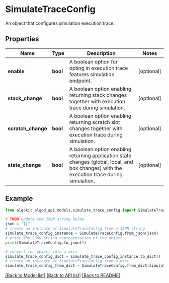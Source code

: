 # SimulateTraceConfig

An object that configures simulation execution trace.

## Properties

Name | Type | Description | Notes
------------ | ------------- | ------------- | -------------
**enable** | **bool** | A boolean option for opting in execution trace features simulation endpoint. | [optional] 
**stack_change** | **bool** | A boolean option enabling returning stack changes together with execution trace during simulation. | [optional] 
**scratch_change** | **bool** | A boolean option enabling returning scratch slot changes together with execution trace during simulation. | [optional] 
**state_change** | **bool** | A boolean option enabling returning application state changes (global, local, and box changes) with the execution trace during simulation. | [optional] 

## Example

```python
from algokit_algod_api.models.simulate_trace_config import SimulateTraceConfig

# TODO update the JSON string below
json = "{}"
# create an instance of SimulateTraceConfig from a JSON string
simulate_trace_config_instance = SimulateTraceConfig.from_json(json)
# print the JSON string representation of the object
print(SimulateTraceConfig.to_json())

# convert the object into a dict
simulate_trace_config_dict = simulate_trace_config_instance.to_dict()
# create an instance of SimulateTraceConfig from a dict
simulate_trace_config_from_dict = SimulateTraceConfig.from_dict(simulate_trace_config_dict)
```
[[Back to Model list]](../README.md#documentation-for-models) [[Back to API list]](../README.md#documentation-for-api-endpoints) [[Back to README]](../README.md)


